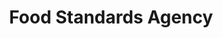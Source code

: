 ---
schema: default
title: Food Standards Agency
description: >-
  The Food Standards Agency is a non-ministerial government department of the
  Government of the United Kingdom. It is responsible for protecting public
  health in relation to food in England, Wales and Northern Ireland
logo: 'https://upload.wikimedia.org/wikipedia/en/c/cb/Food_Standards_Agency.svg'
---